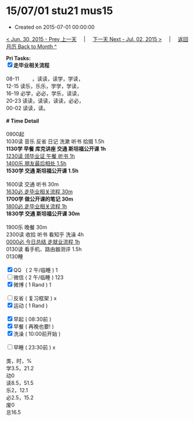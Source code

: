 # 15/07/01 stu21 mus15

- Created on 2015-07-01 00:00:00

[< Jun. 30, 2015 - Prev 上一天](/lifelogs/2015/06/d30.md) &nbsp; &nbsp; | &nbsp; &nbsp; [下一天 Next - Jul. 02, 2015 >](/lifelogs/2015/07/d02.md) &nbsp; &nbsp; |  &nbsp; &nbsp; [返回月历 Back to Month ^](/lifelogs/2015/07/index.md)
<br/><div><b>Pri Tasks:</b></div><div><b><input checked="true" type="checkbox"/></b><b>走毕业相关流程</b></div><div><br/></div><div>08-11         ，读读，读学，学读，</div><div>12-15 读乐，乐乐，学学，学读，</div><div>16-19 必学，必必，学乐，读读，</div><div>20-23 读读，读读，读读，必必，</div><div>00-02 读读，读。</div><div><br/></div><div><b># Time Detail</b><br/></div><div><br/></div><div>0900起</div><div>1030读 音乐 反省 日记 洗漱 听书 拾掇 1.5h</div><div><b>1130学 早餐 库克讲座 交通 斯坦福公开课 1h</b></div><div><u>1230读 领毕业证 午餐 听书 1h</u></div><div><u>1400乐 朋友最后相处 1.5h</u></div><div><b>1530学 交通 斯坦福公开课 1.5h</b><br/></div><div><br/></div><div>1600读 交通 听书 30m</div><div><u>1630必 走毕业相关流程 30m</u></div><div><b>1700学 做公开课的笔记 30m</b></div><div><u>1800必 走毕业相关流程 1h</u></div><div><b>1830学 交通 斯坦福公开课 30m</b></div><div><br/></div><div>1900乐 晚餐 30m</div><div>2300读 收拾 听书 看知乎 洗澡 4h</div><div><u>0000必 今日总结 走就业流程 1h</u></div><div>0130读 看手机、路由器测评 1.5h</div><div>0130睡</div><div><br/></div><div><input checked="true" type="checkbox"/>QQ   ( 2 午/临睡 ) 1</div><div><input type="checkbox"/>微信 ( 2 午/临睡 ) 123</div><div><input checked="true" type="checkbox"/>微博 ( 1 Rand ) 1</div><div><br/></div><div><input type="checkbox"/>反省 ( 复习框架 ) x</div><div><input checked="true" type="checkbox"/>运动 ( 1 Rand )</div><div><br/></div><div><input checked="true" type="checkbox"/>早起 ( 08:30前 )</div><div><input checked="true" type="checkbox"/>早餐 ( 再晚也要! )</div><div><input checked="true" type="checkbox"/>洗澡 ( 10:00前开始 )</div><div><br/></div><div><input type="checkbox"/>早睡 ( 23:30前 ) x</div><div><br/></div><div>类，时，%</div><div>学3.5，21.2</div><div>动0</div><div>读8.5，51.5</div><div>乐2，12.1</div><div>必2.5，15.2</div><div>废0</div><div>总16.5</div>
